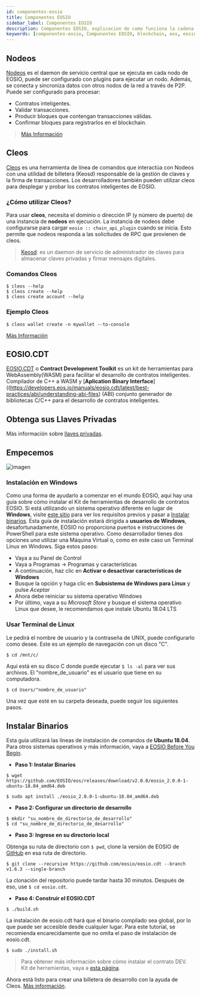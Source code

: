 ```yaml
---
id: componentes-eosio
title: Componentes EOSIO
sidebar_label: Componentes EOSIO
description: Componentes EOSIO, explicacion de como funciona la cadena de bloques de EOS con distintos componentes
keywords: [componentes-eosio, Componentes EOSIO, blockchain, eos, eosio, eosio.io, EOS, EOS Costa Rica]
---
```


## Nodeos

[Nodeos](https://developers.eos.io/manuals/eos/latest/nodeos/index) es el daemon de servicio central que se ejecuta en cada nodo de EOSIO, puede ser configurado con plugins para ejecutar un nodo. Además, se conecta y sincroniza datos con otros nodos de la red a través de P2P. Puede ser configurado para procesar:

* Contratos inteligentes.
* Validar transacciones.
* Producir bloques que contengan transacciones válidas.
* Confirmar bloques para registrarlos en el blockchain.

> [Más Información](https://guias.eoscostarica.io/docs/herramientas/opciones-configuracion-nodeos)

## Cleos

[Cleos](https://developers.eos.io/manuals/eos/latest/cleos/index) es una herramienta de línea de comandos que interactúa con Nodeos con una utilidad de billetera (Keosd) responsable de la gestión de claves y la firma de transacciones. Los desarrolladores también pueden utilizar cleos para desplegar y probar los contratos inteligentes de EOSIO.

### ¿Cómo utilizar Cleos?

Para usar **cleos**, necesita el dominio o dirección IP (y número de puerto) de una instancia de **nodeos** en ejecución. La instancia de nodeos debe configurarse para cargar `eosio :: chain_api_plugin` cuando se inicia. Esto permite que nodeos responda a las solicitudes de RPC que provienen de cleos.

> [Keosd](https://developers.eos.io/manuals/eos/latest/keosd/index): es un daemon de servicio de administrador de claves para almacenar claves privadas y firmar mensajes digitales.

### Comandos Cleos

```shell
$ cleos --help
$ cleos create --help
$ cleos create account --help
```

### Ejemplo Cleos

```shell
$ cleos wallet create -n mywallet --to-console
```

[Más Información](https://guias.eoscostarica.io/docs/herramientas/linea-de-comando)

## EOSIO.CDT

[EOSIO.CDT](https://developers.eos.io/manuals/eosio.cdt/latest/index) o **Contract Development Toolkit** es un
kit de herramientas para WebAssembly(WASM) para facilitar el desarrollo de contratos inteligentes. Compilador de C++ a WASM y [**Aplication Binary Interface**]((https://developers.eos.io/manuals/eosio.cdt/latest/best-practices/abi/understanding-abi-files) (ABI) conjunto generador de bibliotecas C/C++ para el desarrollo de contratos inteligentes.

## Obtenga sus Llaves Privadas

Más información sobre [llaves privadas](https://guias.eoscostarica.io/docs/aprender-eosio/llaves-privadas).

## Empecemos

![imagen](https://eosio.lacchain.net/img/diagramas/cleos.png)

### Instalación en Windows

Como una forma de ayudarlo a comenzar en el mundo EOSIO, aquí hay una guía sobre cómo instalar el Kit de herramientas de desarrollo de contratos EOSIO. Si está utilizando un sistema operativo diferente en lugar de **Windows**, visite [este sitio](https://developers.eos.io/welcome/latest/getting-started/development-environment/before-you-begin) 
para ver los requisitos previos y pasar a [Instalar binarios](#instalar-binarios).
Esta guía de instalación estará dirigida a **usuarios de Windows**, desafortunadamente, EOSIO no proporciona puertos e instrucciones de PowerShell para este sistema operativo. Como desarrollador tienes dos opciones *una* utilizar una Máquina Virtual o, como en este caso un Terminal Linux en Windows. Siga estos pasos:

- Vaya a su Panel de Control
- Vaya a Programas -> Programas y características
- A continuación, haz clic en **Activar o desactivar características de Windows**
- Busque la opción y haga clic en **Subsistema de Windows para Linux** y pulse *Aceptar*
- Ahora debe reiniciar su sistema operativo Windows
- Por último, vaya a su *Microsoft Store* y busque el sistema operativo Linux que desee, le recomendamos que instale Ubuntu 18.04 LTS

### Usar Terminal de Linux

Le pedirá el nombre de usuario y la contraseña de UNIX, puede configurarlo como desee.
Este es un ejemplo de navegación con un disco "C".

```shell
$ cd /mnt/c/
```

Aquí está en su disco C donde puede ejecutar `$ ls -al` para ver sus archivos. El "nombre_de_usuario" es el usuario que tiene en su computadora.

```shell
$ cd Users/"nombre_de_usuario"
```

Una vez que esté en su carpeta deseada, puede seguir los siguientes pasos.

## Instalar Binarios

Esta guía utilizará las líneas de instalación de comandos de **Ubuntu 18.04**. Para otros sistemas operativos y más información, vaya a [EOSIO Before You Begin](https://developers.eos.io/welcome/latest/getting-started/development-environment/before-you-begin).

* **Paso 1: Instalar Binarios**

```shell
$ wget https://github.com/EOSIO/eos/releases/download/v2.0.0/eosio_2.0.0-1-ubuntu-18.04_amd64.deb
```

```shell
$ sudo apt install ./eosio_2.0.0-1-ubuntu-18.04_amd64.deb
```

* **Paso 2: Configurar un directorio de desarrollo**

```shell
$ mkdir "su_nombre_de_directorio_de_desarrollo"
$ cd "su_nombre_de_directorio_de_desarrollo"
```

* **Paso 3: Ingrese en su directorio local**

Obtenga su ruta de directorio con `$ pwd`, clone la versión de EOSIO de [GitHub](https://github.com/EOSIO/eos/blob/master/README.md) en esa ruta de directorio.

```shell
$ git clone --recursive https://github.com/eosio/eosio.cdt --branch v1.6.3 --single-branch
```

La clonación del repositorio puede tardar hasta 30 minutos. Después de eso, use `$ cd eosio.cdt`.

* **Paso 4: Construir el EOSIO.CDT**

```shell
$ ./build.sh
```

La instalación de eosio.cdt hará que el binario compilado sea global, por lo que puede ser accesible desde cualquier lugar. Para este tutorial, se recomienda encarecidamente que no omita el paso de instalación de eosio.cdt.

```shell
$ sudo ./install.sh
```

>Para obtener más información sobre cómo instalar el contrato DEV. Kit de herramientas, vaya a [esta página](https://developers.eos.io/welcome/latest/getting-started/development-environment/install-the-CDT).

Ahora está listo para crear una billetera de desarrollo con la ayuda de Cleos. [Más información](https://developers.eos.io/welcome/latest/getting-started/development-environment/create-development-wallet).

